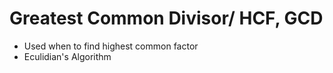 # Greatest Common Divisor/ HCF, GCD

- Used when to find highest common factor
- Eculidian's Algorithm
